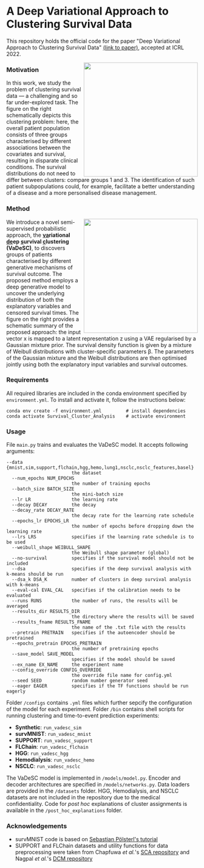 # A Deep Variational Approach to Clustering Survival Data

This repository holds the official code for the paper "Deep Variational Approach to Clustering Survival Data" [(link to paper)](https://openreview.net/forum?id=RQ428ZptQfU), accepted at ICRL 2022.

<img align="right" src="https://user-images.githubusercontent.com/32577028/153891639-ecc481c3-3652-47b9-aa31-3d2880d53858.png" width="300" />  

### Motivation

In this work, we study the problem of clustering survival data — a challenging and
so far under-explored task. 
The figure on the right schematically depicts this
clustering problem: here, the overall patient population consists of three groups characterised by
different associations between the covariates and survival, resulting in disparate clinical conditions.
The survival distributions do not need to differ between clusters: compare groups 1 and 3. The identification of such
patient subpopulations could, for example, facilitate a better understanding of a disease and a more
personalised disease management. 


### Method

<img align="right" src="https://user-images.githubusercontent.com/32577028/153889328-bd437e81-551b-4ef7-af24-85d6adbc2c01.png" width="300" />

We introduce a novel semi-supervised probabilistic approach, the **<u>va</u>riational <u>de</u>ep <u>s</u>urvival <u>c</u>lustering (VaDeSC)**, to discovers groups of patients characterised by different generative mechanisms of survival outcome. 
The proposed method employs a deep generative model to uncover the underlying distribution of both the explanatory variables and censored survival times. The figure on the right provides
a schematic summary of the proposed approach: the input vector x is mapped to a latent representation z using
a VAE regularised by a Gaussian mixture prior. The survival density function is given by a mixture of Weibull
distributions with cluster-specific parameters β. The parameters of the Gaussian mixture and the Weibull distributions are then optimised jointly using both the explanatory input variables and survival outcomes.



### Requirements

All required libraries are included in the conda environment specified by `environment.yml`. To install and activate it, follow the instructions below:

```
conda env create -f environment.yml         # install dependencies
conda activate Survival_Cluster_Analysis    # activate environment
```

### Usage

File `main.py` trains and evaluates the VaDeSC model. It accepts following arguments:

```
--data {mnist,sim,support,flchain,hgg,hemo,lung1,nsclc,nsclc_features,basel}
                        the dataset
  --num_epochs NUM_EPOCHS
                        the number of training epochs
  --batch_size BATCH_SIZE
                        the mini-batch size
  --lr LR               the learning rate
  --decay DECAY         the decay
  --decay_rate DECAY_RATE
                        the decay rate for the learning rate schedule
  --epochs_lr EPOCHS_LR
                        the number of epochs before dropping down the learning rate
  --lrs LRS             specifies if the learning rate schedule is to be used
  --weibull_shape WEIBULL_SHAPE
                        the Weibull shape parameter (global)
  --no-survival         specifies if the survival model should not be included
  --dsa                 specifies if the deep survival analysis with k-means should be run
  --dsa_k DSA_K         number of clusters in deep survival analysis with k-means
  --eval-cal EVAL_CAL   specifies if the calibration needs to be evaluated
  --runs RUNS           the number of runs, the results will be averaged
  --results_dir RESULTS_DIR
                        the directory where the results will be saved
  --results_fname RESULTS_FNAME
                        the name of the .txt file with the results
  --pretrain PRETRAIN   specifies if the autoencoder should be pretrained
  --epochs_pretrain EPOCHS_PRETRAIN
                        the number of pretraining epochs
  --save_model SAVE_MODEL
                        specifies if the model should be saved
  --ex_name EX_NAME     the experiment name
  --config_override CONFIG_OVERRIDE
                        the override file name for config.yml
  --seed SEED           random number generator seed
  --eager EAGER         specifies if the TF functions should be run eagerly
```
Folder `/configs` contains `.yml` files which further sepcify the configuration of the model for each experiment. Folder `/bin` contains shell scripts for running clustering and time-to-event prediction experiments:
- **Synthetic**: `run_vadesc_sim`
- **survMNIST**: `run_vadesc_mnist`
- **SUPPORT**: `run_vadesc_support`
- **FLChain**: `run_vadesc_flchain`
- **HGG**: `run_vadesc_hgg`
- **Hemodialysis**: `run_vadesc_hemo`
- **NSCLC**: `run_vadesc_nsclc`

The VaDeSC model is implemented in `/models/model.py`. Encoder and decoder architectures are specified in `/models/networks.py`. Data loaders are provided in the `/datasets` folder. HGG, Hemodialysis, and NSCLC datasets are not included in the repository due to the medical confidentiality. Code for *post hoc* explanations of cluster assignments is available in the `/post_hoc_explanations` folder.

### Acknowledgements

- survMNIST code is based on [Sebastian Pölsterl's tutorial](https://github.com/sebp/survival-cnn-estimator)
- SUPPORT and FLChain datasets and utility functions for data preprocessing were taken from Chapfuwa *et al.*'s [SCA repository](https://github.com/paidamoyo/survival_cluster_analysis) and Nagpal *et al.*'s [DCM repository](https://github.com/chiragnagpal/deep_cox_mixtures)
